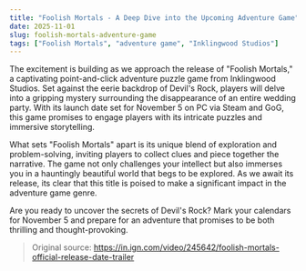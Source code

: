 ```yaml
---
title: "Foolish Mortals - A Deep Dive into the Upcoming Adventure Game"
date: 2025-11-01
slug: foolish-mortals-adventure-game
tags: ["Foolish Mortals", "adventure game", "Inklingwood Studios"]
---
```


The excitement is building as we approach the release of "Foolish Mortals," a captivating point-and-click adventure puzzle game from Inklingwood Studios. Set against the eerie backdrop of Devil's Rock, players will delve into a gripping mystery surrounding the disappearance of an entire wedding party. With its launch date set for November 5 on PC via Steam and GoG, this game promises to engage players with its intricate puzzles and immersive storytelling.

What sets "Foolish Mortals" apart is its unique blend of exploration and problem-solving, inviting players to collect clues and piece together the narrative. The game not only challenges your intellect but also immerses you in a hauntingly beautiful world that begs to be explored. As we await its release, its clear that this title is poised to make a significant impact in the adventure game genre.

Are you ready to uncover the secrets of Devil's Rock? Mark your calendars for November 5 and prepare for an adventure that promises to be both thrilling and thought-provoking.
> Original source: https://in.ign.com/video/245642/foolish-mortals-official-release-date-trailer